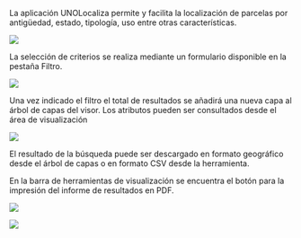 La aplicación UNOLocaliza permite y facilita la localización de parcelas por antigüedad, estado, tipología, uso entre otras características.

![](img/UNOData_Manual_de_UNOData_2.011.png)

La selección de criterios se realiza mediante un formulario disponible en la pestaña Filtro.

![](img/UNOData_Manual_de_UNOData_2.012.png)

Una vez indicado el filtro el total de resultados se añadirá una nueva capa al árbol de capas del visor. Los atributos pueden ser consultados desde el área de visualización

![](img/UNOData_Manual_de_UNOData_2.013.png)

El resultado de la búsqueda puede ser descargado en formato geográfico desde el árbol de capas o en formato CSV desde la herramienta.

En la barra de herramientas de visualización se encuentra el botón para la impresión del informe de resultados en PDF.

![](img/UNOData_Manual_de_UNOData_2.014.png)

![](img/UNOData_Manual_de_UNOData_2.015.png)